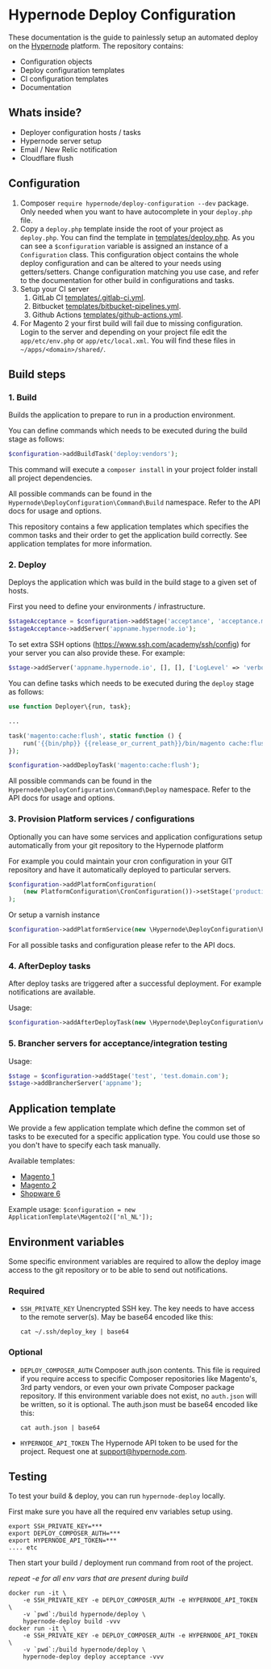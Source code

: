 # Hypernode Deploy Configuration
These documentation is the guide to painlessly setup an automated deploy on the [Hypernode](https://www.hypernode.com/) platform.
The repository contains:

- Configuration objects
- Deploy configuration templates
- CI configuration templates
- Documentation

## Whats inside?
- Deployer configuration hosts / tasks
- Hypernode server setup
- Email / New Relic notification
- Cloudflare flush

## Configuration
1. Composer `require hypernode/deploy-configuration --dev` package. Only needed when you want to have autocomplete in your `deploy.php`
file.
2. Copy a `deploy.php` template inside the root of your project as `deploy.php`. You can find the template in
[templates/deploy.php](./templates/deploy.magento2.php).
As you can see a `$configuration` variable is assigned an instance of a `Configuration` class.
This configuration object contains the whole deploy configuration and can be altered to your needs using getters/setters.
Change configuration matching you use case, and refer to the documentation for other build in configurations and tasks.
3. Setup your CI server
    1. GitLab CI [templates/.gitlab-ci.yml](./templates/.gitlab-ci.yml).
    2. Bitbucket [templates/bitbucket-pipelines.yml](./templates/bitbucket-pipelines.yml).
    3. Github Actions [templates/github-actions.yml](./templates/github-actions.yml).
4. For Magento 2 your first build will fail due to missing configuration. Login to the server and depending on your project file edit
the `app/etc/env.php` or `app/etc/local.xml`. You will find these files in `~/apps/<domain>/shared/`.

## Build steps

### 1. Build

Builds the application to prepare to run in a production environment.

You can define commands which needs to be executed during the build stage as follows:

``` php
$configuration->addBuildTask('deploy:vendors');
```

This command will execute a `composer install` in your project folder install all project dependencies.

All possible commands can be found in the `Hypernode\DeployConfiguration\Command\Build` namespace.
Refer to the API docs for usage and options.

This repository contains a few application templates which specifies the common tasks and their order to get the application build correctly.
See application templates for more information.

### 2. Deploy

Deploys the application which was build in the build stage to a given set of hosts.

First you need to define your environments / infrastructure.

``` php
$stageAcceptance = $configuration->addStage('acceptance', 'acceptance.mydomain.com');
$stageAcceptance->addServer('appname.hypernode.io');
```

To set extra SSH options (https://www.ssh.com/academy/ssh/config) for your server you can also provide these.
For example:

``` php
$stage->addServer('appname.hypernode.io', [], [], ['LogLevel' => 'verbose']);
```

You can define tasks which needs to be executed during the `deploy` stage as follows:

``` php
use function Deployer\{run, task};

...

task('magento:cache:flush', static function () {
    run('{{bin/php}} {{release_or_current_path}}/bin/magento cache:flush');
});

$configuration->addDeployTask('magento:cache:flush');
```

All possible commands can be found in the `Hypernode\DeployConfiguration\Command\Deploy` namespace.
Refer to the API docs for usage and options.

### 3. Provision Platform services / configurations

Optionally you can have some services and application configurations setup automatically from your git repository to the Hypernode platform

For example you could maintain your cron configuration in your GIT repository and have it automatically deployed to particular servers.

``` php
$configuration->addPlatformConfiguration(
    (new PlatformConfiguration\CronConfiguration())->setStage('production')
);
```

Or setup a varnish instance

``` php
$configuration->addPlatformService(new \Hypernode\DeployConfiguration\PlatformService\VarnishService());
```

For all possible tasks and configuration please refer to the API docs.

### 4. AfterDeploy tasks

After deploy tasks are triggered after a successful deployment.
For example notifications are available.

Usage:
``` php
$configuration->addAfterDeployTask(new \Hypernode\DeployConfiguration\AfterDeployTask\SlackWebhook());
```
### 5. Brancher servers for acceptance/integration testing

Usage:
``` php
$stage = $configuration->addStage('test', 'test.domain.com');
$stage->addBrancherServer('appname');
```

## Application template

We provide a few application template which define the common set of tasks to be executed for a specific application type.
You could use those so you don't have to specify each task manually.

Available templates:
- [Magento 1](src/ApplicationTemplate/Magento1.php)
- [Magento 2](src/ApplicationTemplate/Magento2.php)
- [Shopware 6](src/ApplicationTemplate/Shopware6.php)

Example usage:
`$configuration = new ApplicationTemplate\Magento2(['nl_NL']);`

## Environment variables
Some specific environment variables are required to allow the deploy image access to the git repository
or to be able to send out notifications.

### Required
- `SSH_PRIVATE_KEY` Unencrypted SSH key. The key needs to have access to the remote server(s). 
  May be base64 encoded like this:
  ``` console
  cat ~/.ssh/deploy_key | base64
  ```

### Optional
- `DEPLOY_COMPOSER_AUTH` Composer auth.json contents. This file is required if you require access to specific Composer
repositories like Magento's, 3rd party vendors, or even your own private Composer package repository. If this environment
variable does not exist, no `auth.json` will be written, so it is optional.
The auth.json must be base64 encoded like this:
  ``` console
  cat auth.json | base64
  ```
- `HYPERNODE_API_TOKEN` The Hypernode API token to be used for the project. Request one at support@hypernode.com. 

## Testing
To test your build & deploy, you can run `hypernode-deploy` locally.

First make sure you have all the required env variables setup using.

``` console
export SSH_PRIVATE_KEY=***
export DEPLOY_COMPOSER_AUTH=***
export HYPERNODE_API_TOKEN=***
.... etc
```

Then start your build / deployment run command from root of the project.

*repeat -e <ENV> for all env vars that are present during build*
``` console
docker run -it \
    -e SSH_PRIVATE_KEY -e DEPLOY_COMPOSER_AUTH -e HYPERNODE_API_TOKEN \
    -v `pwd`:/build hypernode/deploy \
    hypernode-deploy build -vvv
docker run -it \
    -e SSH_PRIVATE_KEY -e DEPLOY_COMPOSER_AUTH -e HYPERNODE_API_TOKEN \
    -v `pwd`:/build hypernode/deploy \
    hypernode-deploy deploy acceptance -vvv
```
